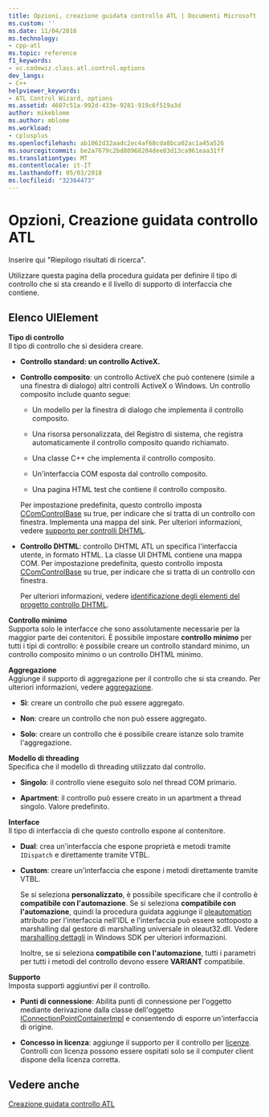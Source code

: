 ```yaml
---
title: Opzioni, creazione guidata controllo ATL | Documenti Microsoft
ms.custom: ''
ms.date: 11/04/2016
ms.technology:
- cpp-atl
ms.topic: reference
f1_keywords:
- vc.codewiz.class.atl.control.options
dev_langs:
- C++
helpviewer_keywords:
- ATL Control Wizard, options
ms.assetid: 4607c51a-992d-433e-9281-919c6f519a3d
author: mikeblome
ms.author: mblome
ms.workload:
- cplusplus
ms.openlocfilehash: ab1062d32aadc2ec4af68cda8bca02ac1a45a526
ms.sourcegitcommit: be2a7679c2bd80968204dee03d13ca961eaa31ff
ms.translationtype: MT
ms.contentlocale: it-IT
ms.lasthandoff: 05/03/2018
ms.locfileid: "32364473"
---
```

# <a name="options-atl-control-wizard"></a>Opzioni, Creazione guidata controllo ATL
Inserire qui "Riepilogo risultati di ricerca".  
  
 Utilizzare questa pagina della procedura guidata per definire il tipo di controllo che si sta creando e il livello di supporto di interfaccia che contiene.  
  
## <a name="uielement-list"></a>Elenco UIElement  
 **Tipo di controllo**  
 Il tipo di controllo che si desidera creare.  
  
-   **Controllo standard: un controllo ActiveX.**  
  
-   **Controllo composito**: un controllo ActiveX che può contenere (simile a una finestra di dialogo) altri controlli ActiveX o Windows. Un controllo composito include quanto segue:  
  
    -   Un modello per la finestra di dialogo che implementa il controllo composito.  
  
    -   Una risorsa personalizzata, del Registro di sistema, che registra automaticamente il controllo composito quando richiamato.  
  
    -   Una classe C++ che implementa il controllo composito.  
  
    -   Un'interfaccia COM esposta dal controllo composito.  
  
    -   Una pagina HTML test che contiene il controllo composito.  
  
     Per impostazione predefinita, questo controllo imposta [CComControlBase](../../atl/reference/ccomcontrolbase-class.md#m_bwindowonly) su true, per indicare che si tratta di un controllo con finestra. Implementa una mappa del sink. Per ulteriori informazioni, vedere [supporto per controlli DHTML](../../atl/atl-support-for-dhtml-controls.md).  
  
-   **Controllo DHTML**: controllo DHTML ATL un specifica l'interfaccia utente, in formato HTML. La classe UI DHTML contiene una mappa COM. Per impostazione predefinita, questo controllo imposta [CComControlBase](../../atl/reference/ccomcontrolbase-class.md#m_bwindowonly) su true, per indicare che si tratta di un controllo con finestra.  
  
     Per ulteriori informazioni, vedere [identificazione degli elementi del progetto controllo DHTML](../../atl/identifying-the-elements-of-the-dhtml-control-project.md).  
  
 **Controllo minimo**  
 Supporta solo le interfacce che sono assolutamente necessarie per la maggior parte dei contenitori. È possibile impostare **controllo minimo** per tutti i tipi di controllo: è possibile creare un controllo standard minimo, un controllo composito minimo o un controllo DHTML minimo.  
  
 **Aggregazione**  
 Aggiunge il supporto di aggregazione per il controllo che si sta creando. Per ulteriori informazioni, vedere [aggregazione](../../atl/aggregation.md).  
  
-   **Sì**: creare un controllo che può essere aggregato.  
  
-   **Non**: creare un controllo che non può essere aggregato.  
  
-   **Solo**: creare un controllo che è possibile creare istanze solo tramite l'aggregazione.  
  
 **Modello di threading**  
 Specifica che il modello di threading utilizzato dal controllo.  
  
-   **Singolo**: il controllo viene eseguito solo nel thread COM primario.  
  
-   **Apartment**: il controllo può essere creato in un apartment a thread singolo. Valore predefinito.  
  
 **Interface**  
 Il tipo di interfaccia di che questo controllo espone al contenitore.  
  
-   **Dual**: crea un'interfaccia che espone proprietà e metodi tramite `IDispatch` e direttamente tramite VTBL.  
  
-   **Custom**: creare un'interfaccia che espone i metodi direttamente tramite VTBL.  
  
     Se si seleziona **personalizzato**, è possibile specificare che il controllo è **compatibile con l'automazione**. Se si seleziona **compatibile con l'automazione**, quindi la procedura guidata aggiunge il [oleautomation](../../windows/oleautomation.md) attributo per l'interfaccia nell'IDL e l'interfaccia può essere sottoposto a marshalling dal gestore di marshalling universale in oleaut32.dll. Vedere [marshalling dettagli](http://msdn.microsoft.com/library/windows/desktop/ms692621) in Windows SDK per ulteriori informazioni.  
  
     Inoltre, se si seleziona **compatibile con l'automazione**, tutti i parametri per tutti i metodi del controllo devono essere **VARIANT** compatibile.  
  
 **Supporto**  
 Imposta supporti aggiuntivi per il controllo.  
  
-   **Punti di connessione**: Abilita punti di connessione per l'oggetto mediante derivazione dalla classe dell'oggetto [IConnectionPointContainerImpl](../../atl/reference/iconnectionpointcontainerimpl-class.md) e consentendo di esporre un'interfaccia di origine.  
  
-   **Concesso in licenza**: aggiunge il supporto per il controllo per [licenze](http://msdn.microsoft.com/library/windows/desktop/ms690543). Controlli con licenza possono essere ospitati solo se il computer client dispone della licenza corretta.  
  
## <a name="see-also"></a>Vedere anche  
 [Creazione guidata controllo ATL](../../atl/reference/atl-control-wizard.md)

